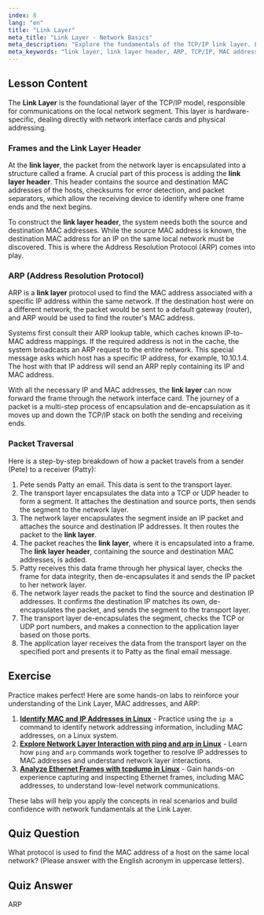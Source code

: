 ```yaml
---
index: 8
lang: "en"
title: "Link Layer"
meta_title: "Link Layer - Network Basics"
meta_description: "Explore the fundamentals of the TCP/IP link layer. Learn how the link layer header is constructed, how ARP resolves IP addresses to MAC addresses, and the process of packet traversal on a local network."
meta_keywords: "link layer, link layer header, ARP, TCP/IP, MAC address, network fundamentals, Linux networking, packet traversal, address resolution protocol"
---
```


## Lesson Content

The **Link Layer** is the foundational layer of the TCP/IP model, responsible for communications on the local network segment. This layer is hardware-specific, dealing directly with network interface cards and physical addressing.

### Frames and the Link Layer Header

At the **link layer**, the packet from the network layer is encapsulated into a structure called a frame. A crucial part of this process is adding the **link layer header**. This header contains the source and destination MAC addresses of the hosts, checksums for error detection, and packet separators, which allow the receiving device to identify where one frame ends and the next begins.

To construct the **link layer header**, the system needs both the source and destination MAC addresses. While the source MAC address is known, the destination MAC address for an IP on the same local network must be discovered. This is where the Address Resolution Protocol (ARP) comes into play.

### ARP (Address Resolution Protocol)

ARP is a **link layer** protocol used to find the MAC address associated with a specific IP address within the same network. If the destination host were on a different network, the packet would be sent to a default gateway (router), and ARP would be used to find the router's MAC address.

Systems first consult their ARP lookup table, which caches known IP-to-MAC address mappings. If the required address is not in the cache, the system broadcasts an ARP request to the entire network. This special message asks which host has a specific IP address, for example, 10.10.1.4. The host with that IP address will send an ARP reply containing its IP and MAC address.

With all the necessary IP and MAC addresses, the **link layer** can now forward the frame through the network interface card. The journey of a packet is a multi-step process of encapsulation and de-encapsulation as it moves up and down the TCP/IP stack on both the sending and receiving ends.

### Packet Traversal

Here is a step-by-step breakdown of how a packet travels from a sender (Pete) to a receiver (Patty):

1.  Pete sends Patty an email. This data is sent to the transport layer.
2.  The transport layer encapsulates the data into a TCP or UDP header to form a segment. It attaches the destination and source ports, then sends the segment to the network layer.
3.  The network layer encapsulates the segment inside an IP packet and attaches the source and destination IP addresses. It then routes the packet to the **link layer**.
4.  The packet reaches the **link layer**, where it is encapsulated into a frame. The **link layer header**, containing the source and destination MAC addresses, is added.
5.  Patty receives this data frame through her physical layer, checks the frame for data integrity, then de-encapsulates it and sends the IP packet to her network layer.
6.  The network layer reads the packet to find the source and destination IP addresses. It confirms the destination IP matches its own, de-encapsulates the packet, and sends the segment to the transport layer.
7.  The transport layer de-encapsulates the segment, checks the TCP or UDP port numbers, and makes a connection to the application layer based on those ports.
8.  The application layer receives the data from the transport layer on the specified port and presents it to Patty as the final email message.

## Exercise

Practice makes perfect! Here are some hands-on labs to reinforce your understanding of the Link Layer, MAC addresses, and ARP:

1.  **[Identify MAC and IP Addresses in Linux](https://labex.io/labs/comptia-identify-mac-and-ip-addresses-in-linux-592731)** - Practice using the `ip a` command to identify network addressing information, including MAC addresses, on a Linux system.
2.  **[Explore Network Layer Interaction with ping and arp in Linux](https://labex.io/labs/comptia-explore-network-layer-interaction-with-ping-and-arp-in-linux-592746)** - Learn how `ping` and `arp` commands work together to resolve IP addresses to MAC addresses and understand network layer interactions.
3.  **[Analyze Ethernet Frames with tcpdump in Linux](https://labex.io/labs/comptia-analyze-ethernet-frames-with-tcpdump-in-linux-592765)** - Gain hands-on experience capturing and inspecting Ethernet frames, including MAC addresses, to understand low-level network communications.

These labs will help you apply the concepts in real scenarios and build confidence with network fundamentals at the Link Layer.

## Quiz Question

What protocol is used to find the MAC address of a host on the same local network? (Please answer with the English acronym in uppercase letters).

## Quiz Answer

ARP
